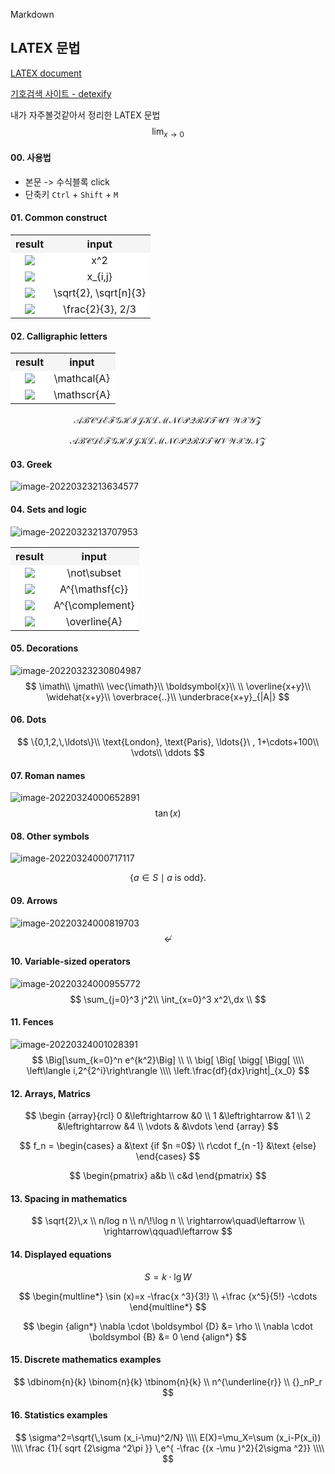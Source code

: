 Markdown

## LATEX 문법

[LATEX document](https://drive.google.com/file/d/1dEEAXMhHo9TgmZmXSNWSVlG6YOeWp_gj/view)

[기호검색 사이트 - detexify](https://detexify.kirelabs.org/classify.html)

내가 자주볼것같아서 정리한 LATEX 문법
$$
\lim_{x \to0}
$$


#### 00. 사용법

- 본문 ->  수식블록 click
- 단축키 `Ctrl` + `Shift` + `M`

#### 01. Common construct

<table>
    <tr>
        <th style="text-align:center;"
            bgcolor="#F5F5F5">result</th>
        <th style="text-align:center;"
            bgcolor="#F5F5F5">input</th>
    </tr>
    <tr>
        <td style="text-align:center;"
            bgcolor="#FFFFFF">
            <img src="img/image-20220323205348521.png"></td>
        <td bgcolor="#FFFFFF"
            style="text-align:center;">x^2</td>
    </tr>
    <tr>
        <td style="text-align:center;"
            bgcolor="#FFFFFF">
            <img src="img/image-20220323212233785.png"></td>
        <td bgcolor="#FFFFFF"
            style="text-align:center;">x_{i,j}</td>
    </tr>
    <tr>
        <td style="text-align:center;"
            bgcolor="#FFFFFF">
            <img src="img/image-20220323212300582.png"></td>
        <td bgcolor="#FFFFFF"
            style="text-align:center;">\sqrt{2}, \sqrt[n]{3}</td>
    </tr>
    <tr>
        <td style="text-align:center;"
            bgcolor="#FFFFFF">
            <img src="img/image-20220323212325065.png"></td>
        <td bgcolor="#FFFFFF"
            style="text-align:center;">\frac{2}{3}, 2/3</td>
    </tr>
</table>

#### 02. Calligraphic letters

<table>
    <tr>
        <th style="text-align:center;"
            bgcolor="#F5F5F5">result</th>
        <th style="text-align:center;"
            bgcolor="#F5F5F5">input</th>
    </tr>
    <tr>
        <td style="text-align:center;"
            bgcolor="#FFFFFF">
            <img src="img/image-20220323213346755.png"></td>
        <td style="text-align:center;"
            bgcolor="#FFFFFF">\mathcal{A}</td>
    </tr>
    <tr>
        <td style="text-align:center;"
            bgcolor="#FFFFFF">
            <img src="img/image-20220324003600715.png"></td>
        <td style="text-align:center;"
            bgcolor="#FFFFFF">\mathscr{A}</td>
    </tr>
</table>



$$
\mathcal{A B C D E F G H I J K L M N O P Q R S T U V W X Y Z}
$$

$$
\mathscr{A B C D E F G H I J K L M N O P Q R S T U V W X Y N Z}
$$

#### 03. Greek

![image-20220323213634577](img/image-20220323213634577.png)

#### 04. Sets and logic

![image-20220323213707953](img/image-20220323213707953.png)

<table>
    <tr>
        <th style="text-align:center;"
            bgcolor="#F5F5F5">result</th>
        <th style="text-align:center;"
            bgcolor="#F5F5F5">input</th>
    </tr>
    <tr>
        <td style="text-align:center;"
            bgcolor="#FFFFFF">
            <img src="img/image-20220323230525482.png"></td>
        <td bgcolor="#FFFFFF"
            style="text-align:center;">\not\subset</td>
    </tr>
    <tr>
        <td style="text-align:center;"
            bgcolor="#FFFFFF">
            <img src="img/image-20220323230540884.png"></td>
        <td bgcolor="#FFFFFF"
            style="text-align:center;">A^{\mathsf{c}}</td>
    </tr>
    <tr>
        <td style="text-align:center;"
            bgcolor="#FFFFFF">
            <img src="img/image-20220323230553037.png"></td>
        <td bgcolor="#FFFFFF"
            style="text-align:center;">A^{\complement}</td>
    </tr>
    <tr>
        <td style="text-align:center;"
            bgcolor="#FFFFFF">
            <img src="img/image-20220323230609574.png"></td>
        <td bgcolor="#FFFFFF"
            style="text-align:center;">\overline{A}</td>
    </tr>
</table>

#### 05. Decorations

![image-20220323230804987](img/image-20220323230804987.png)
$$
\imath\\
\jmath\\
\vec{\imath}\\
\boldsymbol{x}\\
\\
\overline{x+y}\\
\widehat{x+y}\\
\overbrace{..}\\
\underbrace{x+y}_{|A|}
$$

#### 06. Dots

$$
\{0,1,2,\,\ldots\}\\
\text{London}, \text{Paris}, \ldots{}\ ,
1+\cdots+100\\
\vdots\\
\ddots
$$

#### 07. Roman names

![image-20220324000652891](img/image-20220324000652891.png)
$$
\tan(x)
$$


#### 08. Other symbols

![image-20220324000717117](img/image-20220324000717117.png)


$$
\{a\in S\mid\text{$a$ is odd}\}.
$$


#### 09. Arrows

![image-20220324000819703](img/image-20220324000819703.png)
$$
\nleftarrow
$$


#### 10. Variable-sized operators

![image-20220324000955772](img/image-20220324000955772.png)
$$
\sum_{j=0}^3 j^2\\
\int_{x=0}^3 x^2\,dx \\
$$


#### 11. Fences

![image-20220324001028391](img/image-20220324001028391.png)
$$
\Big[\sum_{k=0}^n e^{k^2}\Big] \\
\\
\big[
\Big[
\bigg[
\Bigg[
\\\\
\left\langle i,2^{2^i}\right\rangle
\\\\
\left.\frac{df}{dx}\right|_{x_0}
$$


#### 12. Arrays, Matrics

$$
\begin {array}{rcl}
0 &\leftrightarrow &0 \\
1 &\leftrightarrow &1 \\
2 &\leftrightarrow &4 \\
\vdots & &\vdots
\end {array}
$$

$$
f_n =
\begin{cases}
a &\text {if $n =0$} \\
r\cdot f_{n -1} &\text {else}
\end{cases}
$$

$$
\begin{pmatrix}
a&b \\
c&d
\end{pmatrix}
$$



#### 13. Spacing in mathematics

$$
\sqrt{2}\,x
\\
n/log n
\\
n/\!\log n
\\
\rightarrow\quad\leftarrow
\\
\rightarrow\qquad\leftarrow
$$



#### 14. Displayed equations

$$
\begin {equation*}
S=k\cdot \lg W
\end {equation*}
$$

$$
\begin{multline*}
\sin (x)=x -\frac{x ^3}{3!} \\
	+\frac {x^5}{5!} -\cdots
\end{multline*}
$$

$$
\begin {align*}
\nabla \cdot \boldsymbol {D} &= \rho \\
\nabla \cdot \boldsymbol {B} &= 0
\end {align*}
$$



#### 15. Discrete mathematics examples

$$
\dbinom{n}{k} \binom{n}{k} \tbinom{n}{k}
\\
n^{\underline{r}}
\\
{}_nP_r
$$

#### 16. Statistics examples

$$
\sigma^2=\sqrt{\,\sum (x_i-\mu)^2/N}
\\\\
E(X)=\mu_X=\sum (x_i-P(x_i))
\\\\
\frac {1}{ sqrt {2\sigma ^2\pi }}
\,e^{ -\frac {(x -\mu )^2}{2\sigma ^2}}
\\\\
$$

